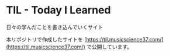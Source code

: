 # TIL - Today I Learned

日々の学んだことを書き込んでいくサイト

本リポジトリで作成したサイトを
[https://til.musicscience37.com/](https://til.musicscience37.com/)
で公開しています。
